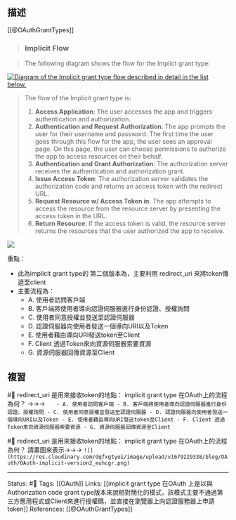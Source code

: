 ## 描述

[[@OAuthGrantTypes]]

> ### Implicit Flow

> The following diagram shows the flow for the Implict grant type:

[![Diagram of the Implicit grant type flow described in detail in the list below.](https://docs.vmware.com/en/Single-Sign-On-for-VMware-Tanzu-Application-Service/1.14/sso/Images/images-oauth_implicit.png)](https://docs.vmware.com/en/Single-Sign-On-for-VMware-Tanzu-Application-Service/1.14/sso/Images/images-oauth_implicit.png)

> The flow of the Implicit grant type is:
> 
> 1.  **Access Application**: The user accesses the app and triggers authentication and authorization.
> 2.  **Authentication and Request Authorization**: The app prompts the user for their username and password. The first time the user goes through this flow for the app, the user sees an approval page. On this page, the user can choose permissions to authorize the app to access resources on their behalf.
> 3.  **Authentication and Grant Authorization**: The authorization server receives the authentication and authorization grant.
> 4.  **Issue Access Token**: The authorization server validates the authorization code and returns an access token with the redirect URL.
> 5.  **Request Resource w/ Access Token in**: The app attempts to access the resource from the resource server by presenting the access token in the URL.
> 6.  **Return Resource**: If the access token is valid, the resource server returns the resources that the user authorized the app to receive.


![](https://res.cloudinary.com/dqfxgtyoi/image/upload/v1679229338/blog/OAuth/OAuth-implicit-version2_euhcgr.png)

重點：
- 此為implicit grant type的 第二個版本為，主要利用 redirect_uri 來將token傳遞至client
- 主要流程為：
	- A. 使用者訪問客戶端
	- B. 客戶端將使用者導向認證伺服器進行身份認證、授權詢問
	- C. 使用者同意授權並發送至認證伺服器
	- D. 認證伺服器向使用者發送一個導向URI以及Token
	- E. 使用者藉由導向URI發送token至Client
	- F. Client 透過Token來向資源伺服器索要資源
	- G. 資源伺服器回傳資源至Client

## 複習

#🧠 redirect_uri 是用來接收token的地點： implicit grant type 在OAuth上的流程為何？ ->->-> `	- A. 使用者訪問客戶端 - B. 客戶端將使用者導向認證伺服器進行身份認證、授權詢問 - C. 使用者同意授權並發送至認證伺服器 - D. 認證伺服器向使用者發送一個導向URI以及Token - E. 使用者藉由導向URI發送token至Client - F. Client 透過Token來向資源伺服器索要資源 - G. 資源伺服器回傳資源至Client`
<!--SR:!2023-03-28,6,250-->

#🧠  redirect_uri 是用來接收token的地點： implicit grant type 在OAuth上的流程為何？ 請畫圖來表示->->-> `![](https://res.cloudinary.com/dqfxgtyoi/image/upload/v1679229338/blog/OAuth/OAuth-implicit-version2_euhcgr.png)`
<!--SR:!2023-03-29,7,250-->


---
Status: #🌱 
Tags:
[[OAuth]]
Links:
[[implicit grant type 在OAuth 上是以與Authorization code grant type版本來說相對簡化的模式，該模式主要不通過第三方應用程式或Client來進行授權碼，並直接在瀏覽器上向認證服務器上申請token]]
References:
[[@OAuthGrantTypes]]